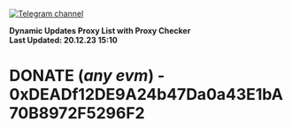 [![Telegram channel](https://img.shields.io/endpoint?url=https://runkit.io/damiankrawczyk/telegram-badge/branches/master?url=https://t.me/n4z4v0d)](https://t.me/n4z4v0d) 

**Dynamic Updates Proxy List with Proxy Checker**  
**Last Updated: 20.12.23 15:10**

# DONATE (_any evm_) - 0xDEADf12DE9A24b47Da0a43E1bA70B8972F5296F2
